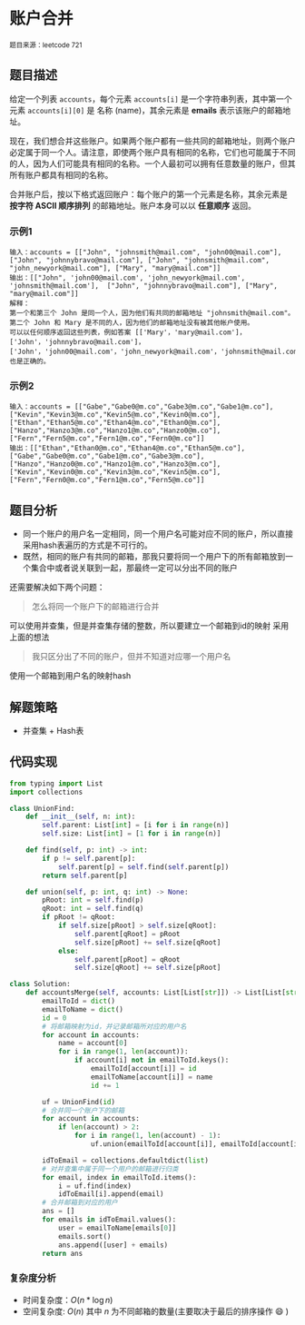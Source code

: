 # 账户合并
<small>题目来源：leetcode 721</small>
## 题目描述
给定一个列表 `accounts`，每个元素 `accounts[i]` 是一个字符串列表，其中第一个元素 `accounts[i][0]` 是 名称 (name)，其余元素是 **emails** 表示该账户的邮箱地址。

现在，我们想合并这些账户。如果两个账户都有一些共同的邮箱地址，则两个账户必定属于同一个人。请注意，即使两个账户具有相同的名称，它们也可能属于不同的人，因为人们可能具有相同的名称。一个人最初可以拥有任意数量的账户，但其所有账户都具有相同的名称。

合并账户后，按以下格式返回账户：每个账户的第一个元素是名称，其余元素是 **按字符 ASCII 顺序排列** 的邮箱地址。账户本身可以以 **任意顺序** 返回。

### 示例1
```
输入：accounts = [["John", "johnsmith@mail.com", "john00@mail.com"], ["John", "johnnybravo@mail.com"], ["John", "johnsmith@mail.com", "john_newyork@mail.com"], ["Mary", "mary@mail.com"]]
输出：[["John", 'john00@mail.com', 'john_newyork@mail.com', 'johnsmith@mail.com'],  ["John", "johnnybravo@mail.com"], ["Mary", "mary@mail.com"]]
解释：
第一个和第三个 John 是同一个人，因为他们有共同的邮箱地址 "johnsmith@mail.com"。 
第二个 John 和 Mary 是不同的人，因为他们的邮箱地址没有被其他帐户使用。
可以以任何顺序返回这些列表，例如答案 [['Mary'，'mary@mail.com']，['John'，'johnnybravo@mail.com']，
['John'，'john00@mail.com'，'john_newyork@mail.com'，'johnsmith@mail.com']] 也是正确的。
```
### 示例2
```
输入：accounts = [["Gabe","Gabe0@m.co","Gabe3@m.co","Gabe1@m.co"],["Kevin","Kevin3@m.co","Kevin5@m.co","Kevin0@m.co"],["Ethan","Ethan5@m.co","Ethan4@m.co","Ethan0@m.co"],["Hanzo","Hanzo3@m.co","Hanzo1@m.co","Hanzo0@m.co"],["Fern","Fern5@m.co","Fern1@m.co","Fern0@m.co"]]
输出：[["Ethan","Ethan0@m.co","Ethan4@m.co","Ethan5@m.co"],["Gabe","Gabe0@m.co","Gabe1@m.co","Gabe3@m.co"],["Hanzo","Hanzo0@m.co","Hanzo1@m.co","Hanzo3@m.co"],["Kevin","Kevin0@m.co","Kevin3@m.co","Kevin5@m.co"],["Fern","Fern0@m.co","Fern1@m.co","Fern5@m.co"]]
```
## 题目分析
- 同一个账户的用户名一定相同，同一个用户名可能对应不同的账户，所以直接采用hash表遍历的方式是不可行的。
- 既然，相同的账户有共同的邮箱，那我只要将同一个用户下的所有邮箱放到一个集合中或者说关联到一起，那最终一定可以分出不同的账户

还需要解决如下两个问题：
> 怎么将同一个账户下的邮箱进行合并

可以使用并查集，但是并查集存储的整数，所以要建立一个邮箱到id的映射
采用上面的想法

> 我只区分出了不同的账户，但并不知道对应哪一个用户名

使用一个邮箱到用户名的映射hash

## 解题策略
- 并查集 + Hash表

## 代码实现
```python
from typing import List
import collections

class UnionFind:
    def __init__(self, n: int):
        self.parent: List[int] = [i for i in range(n)]
        self.size: List[int] = [1 for i in range(n)]

    def find(self, p: int) -> int:
        if p != self.parent[p]:
            self.parent[p] = self.find(self.parent[p])
        return self.parent[p]

    def union(self, p: int, q: int) -> None:
        pRoot: int = self.find(p)
        qRoot: int = self.find(q)
        if pRoot != qRoot:
            if self.size[pRoot] > self.size[qRoot]:
                self.parent[qRoot] = pRoot
                self.size[pRoot] += self.size[qRoot]
            else:
                self.parent[pRoot] = qRoot
                self.size[qRoot] += self.size[pRoot]

class Solution:
    def accountsMerge(self, accounts: List[List[str]]) -> List[List[str]]:
        emailToId = dict()
        emailToName = dict()
        id = 0
        # 将邮箱映射为id，并记录邮箱所对应的用户名
        for account in accounts:
            name = account[0]
            for i in range(1, len(account)):
                if account[i] not in emailToId.keys():
                    emailToId[account[i]] = id
                    emailToName[account[i]] = name
                    id += 1

        uf = UnionFind(id)
        # 合并同一个账户下的邮箱
        for account in accounts:
            if len(account) > 2:
                for i in range(1, len(account) - 1):
                    uf.union(emailToId[account[i]], emailToId[account[i+1]])

        idToEmail = collections.defaultdict(list)
        # 对并查集中属于同一个用户的邮箱进行归类
        for email, index in emailToId.items():
            i = uf.find(index)
            idToEmail[i].append(email)
        # 合并邮箱到对应的用户
        ans = []
        for emails in idToEmail.values():
            user = emailToName[emails[0]]
            emails.sort()
            ans.append([user] + emails)
        return ans
```

### 复杂度分析
- 时间复杂度：$O(n * \log{n})$
- 空间复杂度: $O(n)$
其中 $n$ 为不同邮箱的数量(主要取决于最后的排序操作 :smile: )
